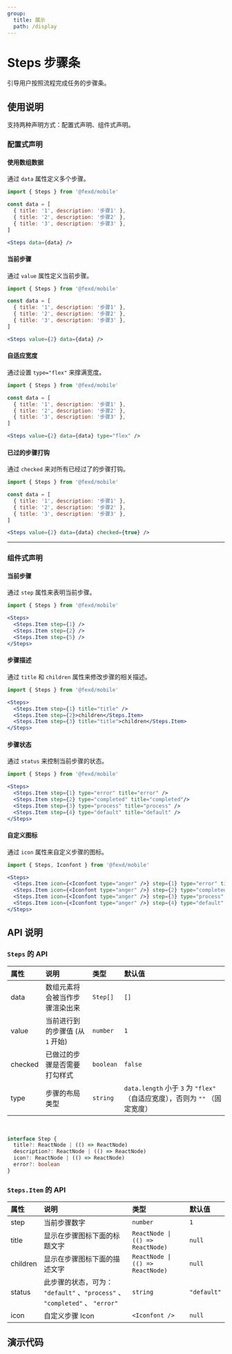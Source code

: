 ```yaml
---
group:
  title: 展示
  path: /display
---
```


# Steps 步骤条 <ImportCost name="Steps" />

引导用户按照流程完成任务的步骤条。

## 使用说明

支持两种声明方式：配置式声明、组件式声明。

### 配置式声明

#### 使用数组数据

通过 `data` 属性定义多个步骤。

<!-- prettier-ignore -->
```jsx | pure
import { Steps } from '@fexd/mobile'

const data = [
  { title: '1', description: '步骤1' },
  { title: '2', description: '步骤2' },
  { title: '3', description: '步骤3' },
]

<Steps data={data} />
```

#### 当前步骤

通过 `value` 属性定义当前步骤。

<!-- prettier-ignore -->
```jsx | pure
import { Steps } from '@fexd/mobile'

const data = [
  { title: '1', description: '步骤1' },
  { title: '2', description: '步骤2' },
  { title: '3', description: '步骤3' },
]

<Steps value={2} data={data} />
```

#### 自适应宽度

通过设置 `type="flex"` 来撑满宽度。

<!-- prettier-ignore -->
```jsx | pure
import { Steps } from '@fexd/mobile'

const data = [
  { title: '1', description: '步骤1' },
  { title: '2', description: '步骤2' },
  { title: '3', description: '步骤3' },
]

<Steps value={2} data={data} type="flex" />
```

#### 已过的步骤打钩

通过 `checked` 来对所有已经过了的步骤打钩。

<!-- prettier-ignore -->
```jsx | pure
import { Steps } from '@fexd/mobile'

const data = [
  { title: '1', description: '步骤1' },
  { title: '2', description: '步骤2' },
  { title: '3', description: '步骤3' },
]

<Steps value={2} data={data} checked={true} />
```

---

### 组件式声明

#### 当前步骤

通过 `step` 属性来表明当前步骤。

<!-- prettier-ignore -->
```jsx | pure
import { Steps } from '@fexd/mobile'

<Steps>
  <Steps.Item step={1} />
  <Steps.Item step={2} />
  <Steps.Item step={5} />
</Steps>
```

#### 步骤描述

通过 `title` 和 `children` 属性来修改步骤的相关描述。

<!-- prettier-ignore -->
```jsx | pure
import { Steps } from '@fexd/mobile'

<Steps>
  <Steps.Item step={1} title="title" />
  <Steps.Item step={2}>children</Steps.Item>
  <Steps.Item step={3} title="title">children</Steps.Item>
</Steps>
```

#### 步骤状态

通过 `status` 来控制当前步骤的状态。

<!-- prettier-ignore -->
```jsx | pure
import { Steps } from '@fexd/mobile'

<Steps>
  <Steps.Item step={1} type="error" title="error" />
  <Steps.Item step={2} type="completed" title="completed"/>
  <Steps.Item step={3} type="process" title="process" />
  <Steps.Item step={4} type="default" title="default" />
</Steps>
```

#### 自定义图标

通过 `icon` 属性来自定义步骤的图标。

<!-- prettier-ignore -->
```jsx | pure
import { Steps, Iconfont } from '@fexd/mobile'

<Steps>
  <Steps.Item icon={<Iconfont type="anger" />} step={1} type="error" title="error" />
  <Steps.Item icon={<Iconfont type="anger" />} step={2} type="completed" title="completed" />
  <Steps.Item icon={<Iconfont type="anger" />} step={3} type="process" title="process" />
  <Steps.Item icon={<Iconfont type="anger" />} step={4} type="default" title="default" />
</Steps>
```

## API 说明

### `Steps` 的 API

| 属性 | 说明 | 类型 | 默认值 |
| :-- | :-- | :-- | :-- |
| data | 数组元素将会被当作步骤渲染出来 | `Step[]` | `[]` |
| value | 当前进行到的步骤值 (从 `1` 开始) | `number` | `1` |
| checked | 已做过的步骤是否需要打勾样式 | `boolean` | `false` |
| type | 步骤的布局类型 | `string` | `data.length` 小于 `3` 为 `"flex"` （自适应宽度），否则为 `""` （固定宽度） |

<br/>

```ts | pure
interface Step {
  title?: ReactNode | (() => ReactNode)
  description?: ReactNode | (() => ReactNode)
  icon?: ReactNode | (() => ReactNode)
  error?: boolean
}
```

### `Steps.Item` 的 API

| 属性 | 说明 | 类型 | 默认值 |
| :-- | :-- | :-- | :-- |
| step | 当前步骤数字 | `number` | `1` |
| title | 显示在步骤图标下面的标题文字 | `ReactNode \| (() => ReactNode)` | `null` |
| children | 显示在步骤图标下面的描述文字 | `ReactNode \| (() => ReactNode)` | `null` |
| status | 此步骤的状态，可为： `"default"` 、`"process"` 、 `"completed"` 、 `"error"` | `string` | `"default"` |
| icon | 自定义步骤 Icon | `<Iconfont />` | `null` |

## 演示代码

<code src="./demos/demo1/index.tsx" />
